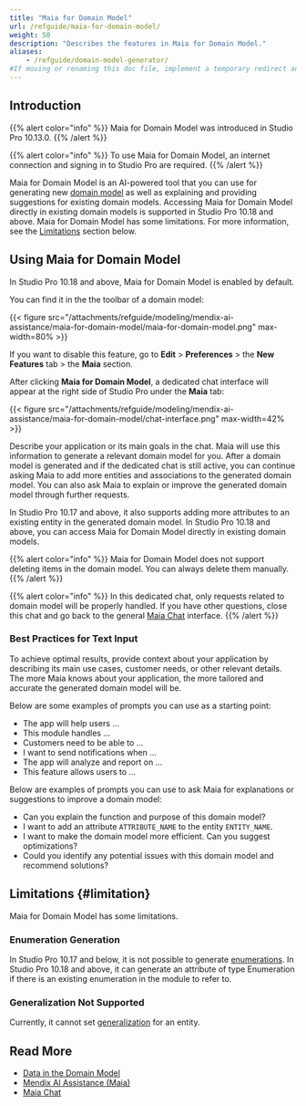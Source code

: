 ```yaml
---
title: "Maia for Domain Model"
url: /refguide/maia-for-domain-model/
weight: 50
description: "Describes the features in Maia for Domain Model."
aliases:
    - /refguide/domain-model-generator/
#If moving or renaming this doc file, implement a temporary redirect and let the respective team know they should update the URL in the product. See Mapping to Products for more details.
---
```


## Introduction

{{% alert color="info" %}}
Maia for Domain Model was introduced in Studio Pro 10.13.0.
{{% /alert %}}

{{% alert color="info" %}}
To use Maia for Domain Model, an internet connection and signing in to Studio Pro are required.
{{% /alert %}}

Maia for Domain Model is an AI-powered tool that you can use for generating new [domain model](/refguide/domain-model/) as well as explaining and providing suggestions for existing domain models. Accessing Maia for Domain Model directly in existing domain models is supported in Studio Pro 10.18 and above. Maia for Domain Model has some limitations. For more information, see the [Limitations](#limitation) section below.

## Using Maia for Domain Model

In Studio Pro 10.18 and above, Maia for Domain Model is enabled by default.

You can find it in the the toolbar of a domain model:

{{< figure src="/attachments/refguide/modeling/mendix-ai-assistance/maia-for-domain-model/maia-for-domain-model.png" max-width=80% >}}

If you want to disable this feature, go to **Edit** > **Preferences** > the **New Features** tab > the **Maia** section.

After clicking **Maia for Domain Model**, a dedicated chat interface will appear at the right side of Studio Pro under the **Maia** tab:

{{< figure src="/attachments/refguide/modeling/mendix-ai-assistance/maia-for-domain-model/chat-interface.png" max-width=42% >}}

Describe your application or its main goals in the chat. Maia will use this information to generate a relevant domain model for you. After a domain model is generated and if the dedicated chat is still active, you can continue asking Maia to add more entities and associations to the generated domain model. You can also ask Maia to explain or improve the generated domain model through further requests.

In Studio Pro 10.17 and above, it also supports adding more attributes to an existing entity in the generated domain model. In Studio Pro 10.18 and above, you can access Maia for Domain Model directly in existing domain models.

{{% alert color="info" %}}
Maia for Domain Model does not support deleting items in the domain model. You can always delete them manually. 
{{% /alert %}}

{{% alert color="info" %}}
In this dedicated chat, only requests related to domain model will be properly handled. If you have other questions, close this chat and go back to the general [Maia Chat](/refguide/maia-chat/) interface.
{{% /alert %}}
 
### Best Practices for Text Input

To achieve optimal results, provide context about your application by describing its main use cases, customer needs, or other relevant details. The more Maia knows about your application, the more tailored and accurate the generated domain model will be.

Below are some examples of prompts you can use as a starting point:

* The app will help users ...
* This module handles ...
* Customers need to be able to ...
* I want to send notifications when ...
* The app will analyze and report on ...
* This feature allows users to ...

Below are examples of prompts you can use to ask Maia for explanations or suggestions to improve a domain model:

* Can you explain the function and purpose of this domain model?
* I want to add an attribute `ATTRIBUTE_NAME` to the entity `ENTITY_NAME`.
* I want to make the domain model more efficient. Can you suggest optimizations?
* Could you identify any potential issues with this domain model and recommend solutions?

## Limitations {#limitation}

Maia for Domain Model has some limitations.

### Enumeration Generation

In Studio Pro 10.17 and below, it is not possible to generate [enumerations](/refguide/enumerations/). In Studio Pro 10.18 and above, it can generate an attribute of type Enumeration if there is an existing enumeration in the module to refer to.

### Generalization Not Supported

Currently, it cannot set [generalization](/refguide/generalization-and-association/) for an entity.

## Read More

* [Data in the Domain Model](/refguide/domain-model/)
* [Mendix AI Assistance (Maia)](/refguide/mendix-ai-assistance/)
* [Maia Chat](/refguide/maia-chat/)
